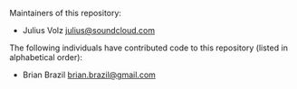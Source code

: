 Maintainers of this repository:

* Julius Volz <julius@soundcloud.com>

The following individuals have contributed code to this repository (listed in alphabetical order):

* Brian Brazil <brian.brazil@gmail.com>
